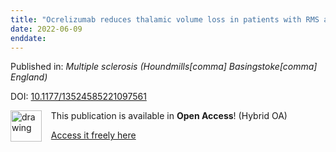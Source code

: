 ```yaml
---
title: "Ocrelizumab reduces thalamic volume loss in patients with RMS and PPMS."
date: 2022-06-09
enddate:
---
```


Published in: *Multiple sclerosis (Houndmills[comma] Basingstoke[comma] England)*

DOI: [10.1177/13524585221097561](https://doi.org/10.1177/13524585221097561)

<img src="https://upload.wikimedia.org/wikipedia/commons/thumb/7/77/Open_Access_logo_PLoS_transparent.svg/800px-Open_Access_logo_PLoS_transparent.svg.png" alt="drawing" width="50" align="left"/> &nbsp;&nbsp;&nbsp;This publication is available in **Open Access**! (Hybrid OA)

&nbsp;&nbsp;&nbsp;<a href="https://journals.sagepub.com/doi/pdf/10.1177/13524585221097561">Access it freely here</a>

